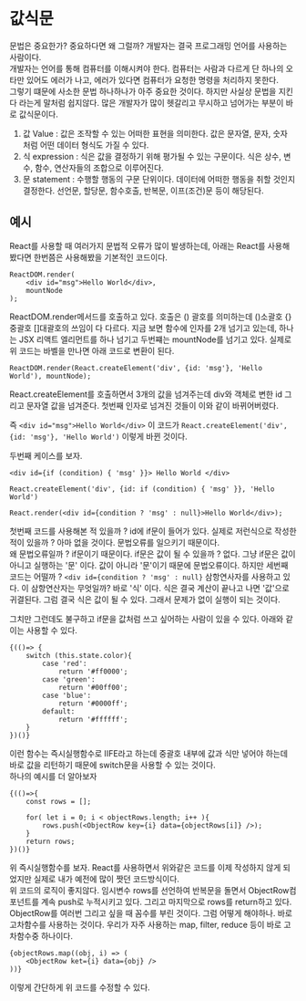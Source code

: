 # 값식문

문법은 중요한가? 중요하다면 왜 그럴까? 개발자는 결국 프로그래밍 언어를 사용하는 사람이다.  
개발자는 언어를 통해 컴퓨터를 이해시켜야 한다. 컴퓨터는 사람과 다르게 단 하나의 오타만 있어도 에러가 나고, 에러가 있다면 컴퓨터가 요청한 명령을 처리하지 못한다.  
그렇기 떄문에 사소한 문법 하나하나가 아주 중요한 것이다. 하지만 사실상 문법을 지킨다 라는게 말처럼 쉽지않다. 많은 개발자가 많이 헷갈리고 무시하고 넘어가는 부분이 바로 값식문이다.

1. 값 Value : 값은 조작할 수 있는 어떠한 표현을 의미한다. 값은 문자열, 문자, 숫자 처럼 어떤 데이터 형식도 가질 수 있다.
2. 식 expression : 식은 값을 결정하기 위해 평가될 수 있는 구문이다. 식은 상수, 변수, 함수, 연산자들의 조합으로 이루어진다.
3. 문 statement : 수행할 행동의 구문 단위이다. 데이터에 어떠한 행동을 취할 것인지 결정한다. 선언문, 할당문, 함수호출, 반복문, 이프(조건)문 등이 해당된다.

## 예시

React를 사용할 때 여러가지 문법적 오류가 많이 발생하는데, 아래는 React를 사용해봤다면 한번쯤은 사용해봤을 기본적인 코드이다.

```
ReactDOM.render(
    <div id="msg">Hello World</div>,
    mountNode
);
```

ReactDOM.render메서드를 호출하고 있다. 호출은 () 괄호를 의미하는데 ()소괄호 {}중괄호 []대괄호의 쓰임이 다 다르다.
지금 보면 함수에 인자를 2개 넘기고 있는데, 하나는 JSX 리액트 엘리먼트를 하나 넘기고 두번쨰는 mountNode를 넘기고 있다. 실제로 위 코드는 바벨을 만나면 아래 코드로 변환이 된다.

```
ReactDOM.render(React.createElement('div', {id: 'msg'}, 'Hello World'), mountNode);
```

React.createElement를 호출하면서 3개의 값을 넘겨주는데 div와 객체로 변한 id 그리고 문자열 값을 넘겨준다. 첫번째 인자로 넘겨진 것들이 이와 같이 바뀌어버렸다.

즉 `<div id="msg">Hello World</div>` 이 코드가 `React.createElement('div', {id: 'msg'}, 'Hello World')` 이렇게 바뀐 것이다.

두번째 케이스를 보자.

```
<div id={if (condition) { 'msg' }}> Hello World </div>

React.createElement('div', {id: if (condition) { 'msg' }}, 'Hello World')

React.render(<div id={condition ? 'msg' : null}>Hello World</div>);
```

첫번째 코드를 사용해본 적 있을까 ? id에 if문이 들어가 있다. 실제로 저런식으로 작성한 적이 있을까 ? 아마 없을 것이다. 문법오류를 일으키기 때문이다.  
왜 문법오류일까 ? if문이기 때문이다. if문은 값이 될 수 있을까 ? 없다. 그냥 if문은 값이 아니고 실행하는 '문' 이다. 값이 아니라 '문'이기 때문에 문법오류이다.
하지만 세번째 코드는 어떨까 ? `<div id={condition ? 'msg' : null}` 삼항연사자를 사용하고 있다. 이 삼항연산자는 무엇일까? 바로 '식' 이다. 식은 결국 계산이 끝나고 나면 '값'으로 귀결된다. 그럼 결국 식은 값이 될 수 있다. 그래서 문제가 없이 실행이 되는 것이다.

그치만 그런데도 불구하고 if문을 값처럼 쓰고 싶어하는 사람이 있을 수 있다. 아래와 같이는 사용할 수 있다.

```
{(()=> {
    switch (this.state.color){
        case 'red':
            return '#ff0000';
        case 'green':
            return '#00ff00';
        case 'blue':
            return '#0000ff';
        default:
            return '#ffffff';
    }
})()}
```

이런 함수는 즉시실행함수로 IIFE라고 하는데 중괄호 내부에 값과 식만 넣어야 하는데 바로 값을 리턴하기 때문에 switch문을 사용할 수 있는 것이다.  
하나의 예시를 더 알아보자

```
{(()=>{
    const rows = [];

    for( let i = 0; i < objectRows.length; i++ ){
        rows.push(<ObjectRow key={i} data={objectRows[i]} />);
    }
    return rows;
})()}
```

위 즉시실행함수를 보자. React를 사용하면서 위와같은 코드를 이제 작성하지 않게 되었지만 실제로 내가 예전에 많이 짯던 코드방식이다.  
위 코드의 로직이 좋지않다. 임시변수 rows를 선언하여 반복문을 돌면서 ObjectRow컴포넌트를 계속 push로 누적시키고 있다. 그리고 마지막으로 rows를 return하고 있다.
ObjectRow를 여러번 그리고 싶을 때 꼼수를 부린 것이다. 그럼 어떻게 해야하나. 바로 고차함수를 사용하는 것이다. 우리가 자주 사용하는 map, filter, reduce 등이 바로 고차함수중 하나이다.

```
{objectRows.map((obj, i) => (
    <ObjectRow ket={i} data={obj} />
))}
```

이렇게 간단하게 위 코드를 수정할 수 있다.
